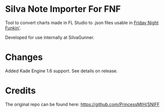 # SiIva Note Importer For FNF
Tool to convert charts made in FL Studio to .json files usable in [Friday Night Funkin'](https://github.com/ninjamuffin99/Funkin).

Developed for use internally at SiIvaGunner.

# Changes
Added Kade Engine 1.6 support. See details on release.

# Credits
The original repo can be found here: https://github.com/PrincessMtH/SNIFF
